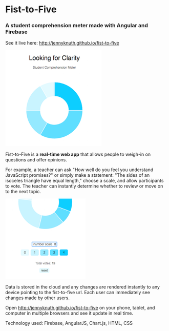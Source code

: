 # Fist-to-Five
### A student comprehension meter made with Angular and Firebase

See it live here: http://jennyknuth.github.io/fist-to-five 
    
<img src="https://github.com/jennyknuth/fist-to-five/blob/master/screenshots/fistToFiveLookingForClarity.png" width="300px">

Fist-to-Five is a **real-time web app** that allows people to weigh-in on questions and offer opinions. 

For example, a teacher can ask "How well do you feel you understand JavaScript promises?" or simply make a statement: "The sides of an isoceles triangle have equal length," choose a scale, and allow participants to vote. The teacher can instantly determine whether to review or move on to the next topic. 

<img src="https://github.com/jennyknuth/fist-to-five/blob/master/screenshots/fistToFiveScaleShot300.png" width="250px" text-align="center">

Data is stored in the cloud and any changes are rendered instantly to any device pointing to the fist-to-five url. Each user can immediately see changes made by other users.  

Open http://jennyknuth.github.io/fist-to-five on your phone, tablet, and computer in multiple browsers and see it update in real time. 

Technology used: Firebase, AngularJS, Chart.js, HTML, CSS
